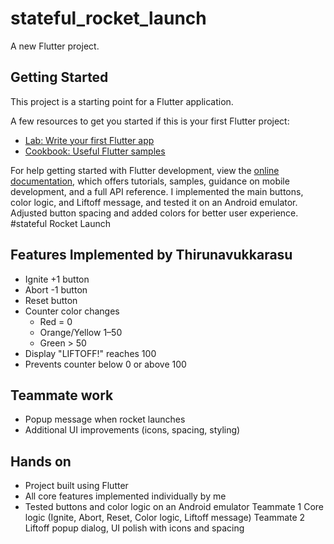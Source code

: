 # stateful_rocket_launch

A new Flutter project.

## Getting Started

This project is a starting point for a Flutter application.

A few resources to get you started if this is your first Flutter project:

- [Lab: Write your first Flutter app](https://docs.flutter.dev/get-started/codelab)
- [Cookbook: Useful Flutter samples](https://docs.flutter.dev/cookbook)

For help getting started with Flutter development, view the
[online documentation](https://docs.flutter.dev/), which offers tutorials,
samples, guidance on mobile development, and a full API reference.
I implemented the main buttons, color logic, and Liftoff message, and tested it on an Android emulator.
Adjusted button spacing and added colors for better user experience.
#stateful Rocket Launch 

## Features Implemented by Thirunavukkarasu 
- Ignite +1 button 
- Abort -1 button 
- Reset button 
- Counter color changes 
  - Red = 0
  - Orange/Yellow  1–50
  - Green  > 50
- Display "LIFTOFF!"  reaches 100
- Prevents counter below 0 or above 100

## Teammate work
- Popup message when rocket launches
- Additional UI improvements (icons, spacing, styling)

## Hands on
- Project built using Flutter
- All core features implemented individually by me
- Tested buttons and color logic on an Android emulator
Teammate 1 
Core logic (Ignite, Abort, Reset, Color logic, Liftoff message)
Teammate 2
Liftoff popup dialog, UI polish with icons and spacing

